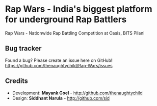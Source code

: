 Rap Wars - India's biggest platform for underground Rap Battlers
=============

Rap Wars - Nationwide Rap Battling Competition at Oasis, BITS Pilani


Bug tracker
-----------

Found a bug? Please create an issue here on GitHub! 
https://github.com/thenaughtychild/Rap-Wars/issues



Credits
-------
* Development: **Mayank Goel** - http://github.com/thenaughtychild
* Design: **Siddhant Narula** - http://github.com/sid

